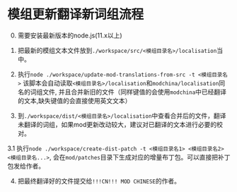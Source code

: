 # 模组更新翻译新词组流程

0. 需要安装最新版本的node.js(11.x以上)

1. 把最新的模组文本文件放到`./workspace/src/<模组目录名>/localisation`当中。

2. 执行`node ./workspace/update-mod-translations-from-src -t <模组目录名>`
   该脚本会自动读取`<模组目录名>/localisation`和`modchina/localisation`同名的词组文件, 并且合并新旧的文件（同样键值的会使用`modchina`中已经翻译的文本,缺失键值的会直接使用英文文本）

3. 到`./workspace/dist/<模组目录名>/localisation`中查看合并后的文件，翻译未翻译的词组，如果mod更新改动较大，建议对已翻译的文本进行必要的校对。

3.1 执行`node ./workspace/create-dist-patch -t <模组目录名1> <模组目录名2> <模组目录名...>`, 会在`mod/patches`目录下生成对应的增量布丁包。可以直接把补丁包发给作者。

4. 把最终翻译好的文件提交给`!!!CN!!! MOD CHINESE`的作者。
